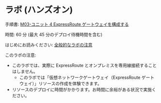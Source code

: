 # ラボ (ハンズオン)

手順書: [M03-ユニット 4 ExpressRoute ゲートウェイを構成する](https://github.com/MicrosoftLearning/AZ-700-Designing-and-Implementing-Microsoft-Azure-Networking-Solutions.ja-jp/blob/main/Instructions/Exercises/M03-Unit%204%20Configure%20an%20ExpressRoute%20Gateway.md)

時間: 60 分 (最大 45 分のデプロイ待機時間を含む)

はじめにお読みください: [全般的なラボの注意](lab.md)

このラボの注意:
- このラボでは、実際に ExpressRoute とオンプレミスを専用線接続することはしません。
  - このラボでは「仮想ネットワークゲートウェイ（ExpressRoute ゲートウェイ）」リソースの作成を体験できます。
- リソースのデプロイに時間がかかります。お時間に余裕がある状況で実施ください。
